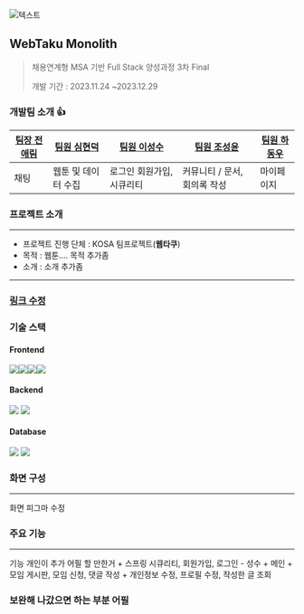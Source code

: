 
![텍스트](https://capsule-render.vercel.app/api?type=waving&color=auto&height=200&section=header&text=WebTaku)


## WebTaku Monolith
>채용연계형 MSA 기반 Full Stack 양성과정 3차 Final
>
>개발 기간 : 2023.11.24 ~2023.12.29


### 개발팀 소개 :+1: 

| [팀장 전애림](https://github.com/tlagusejr) | [팀원 심현덕](https://github.com/tlagusejr) | [팀원 이성수](https://github.com/syeej) | [팀원 조성윤](https://github.com/syeej)  |[팀원 하동우](https://github.com/tlagusejr)  |
| -------- | -------- | -------- | ------- | ------ |
| 채팅      | 웹툰 및 데이터 수집  | 로그인 회원가입, 시큐리티  |커뮤니티 / 문서, 회의록 작성  | 마이페이지  |



### 프로젝트 소개
<hr/>

- 프로젝트 진행 단체 : KOSA 팀프로젝트(<b>웹타쿠</b>)
- 목적 : 웹툰.... 목적 추가좀
- 소개 : 소개 추가좀
<hr/>

### <a href="https://github.com/kosaThirdJo/secondProjectVue.js/tree/dev">링크 수정 </a>

### 기술 스택
<h4>Frontend</h4>
<img src="https://img.shields.io/badge/html5-E34F26?style=for-the-badge&logo=html5&logoColor=white"><img src="https://img.shields.io/badge/css-1572B6?style=for-the-badge&logo=css3&logoColor=white"><img src="https://img.shields.io/badge/javascript-F7DF1E?style=for-the-badge&logo=javascript&logoColor=black"><img src="https://img.shields.io/badge/thymeleaf-005F0F?style=for-the-badge&logo=thymeleaf&logoColor=white">
<h4>Backend</h4>
<img src="https://img.shields.io/badge/spring-6DB33F?style=for-the-badge&logo=spring&logoColor=white"> 
<img src="https://img.shields.io/badge/java-007396?style=for-the-badge&logo=&logoColor=white">

<h4>Database</h4>
<img src="https://img.shields.io/badge/mysql-4479A1?style=for-the-badge&logo=mysql&logoColor=white">
<img src="https://img.shields.io/badge/Spring Data JPA-4479A1?style=for-the-badge">



### 화면 구성
<hr/>
화면 피그마 수정



### 주요 기능
<hr/>
기능 개인이 추가 어필 할 만한거
+ 스프링 시큐리티, 회원가입, 로그인 - 성수
+ 메인
+ 모임 게시판, 모임 신청, 댓글 작성
+ 개인정보 수정, 프로필 수정, 작성한 글 조회


### 보완해 나갔으면 하는 부분 어필

